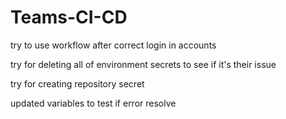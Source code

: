 # Teams-CI-CD

try to use workflow after correct login in accounts

try for deleting all of environment secrets to see if it's their issue

try for creating repository secret

updated variables to test if error resolve
